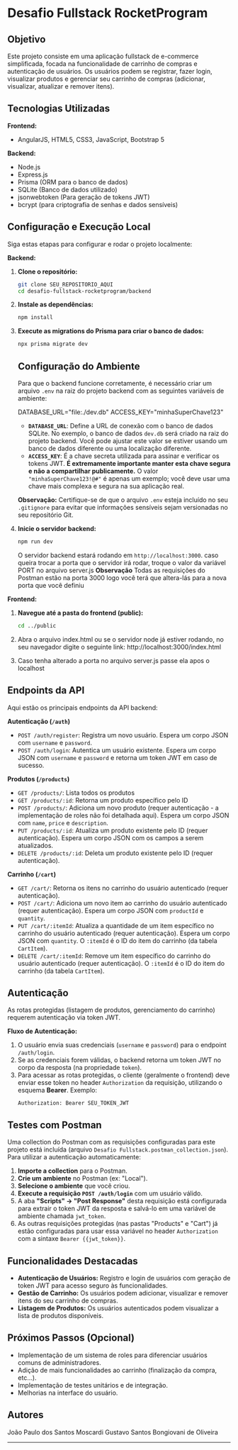 # Desafio Fullstack RocketProgram

## Objetivo

Este projeto consiste em uma aplicação fullstack de e-commerce simplificada, focada na funcionalidade de carrinho de compras e autenticação de usuários. Os usuários podem se registrar, fazer login, visualizar produtos e gerenciar seu carrinho de compras (adicionar, visualizar, atualizar e remover itens).

## Tecnologias Utilizadas

**Frontend:**

* AngularJS, HTML5, CSS3, JavaScript, Bootstrap 5

**Backend:**

* Node.js
* Express.js
* Prisma (ORM para o banco de dados)
* SQLite (Banco de dados utilizado)
* jsonwebtoken (Para geração de tokens JWT)
* bcrypt (para criptografia de senhas e dados sensíveis)

## Configuração e Execução Local

Siga estas etapas para configurar e rodar o projeto localmente:

**Backend:**

1.  **Clone o repositório:**
    ```bash
    git clone SEU_REPOSITORIO_AQUI
    cd desafio-fullstack-rocketprogram/backend
    ```
2.  **Instale as dependências:**
    ```bash
    npm install
    ```
3.  **Execute as migrations do Prisma para criar o banco de dados:**
    ```bash
    npx prisma migrate dev
    ```
    ## Configuração do Ambiente

    Para que o backend funcione corretamente, é necessário criar um arquivo `.env` na raiz do projeto backend com as seguintes variáveis de ambiente:

    DATABASE_URL="file:./dev.db"
    ACCESS_KEY="minhaSuperChave123"
    
    * **`DATABASE_URL`**: Define a URL de conexão com o banco de dados SQLite. No exemplo, o banco de dados `dev.db` será criado na raiz do projeto backend. Você pode ajustar este valor se estiver usando um banco de dados diferente ou uma localização diferente.
    * **`ACCESS_KEY`**: É a chave secreta utilizada para assinar e verificar os tokens JWT. **É extremamente importante manter esta chave segura e não a compartilhar publicamente.** O valor `"minhaSuperChave123!@#"` é apenas um exemplo; você deve usar uma chave mais complexa e segura na sua aplicação real.

    **Observação:** Certifique-se de que o arquivo `.env` esteja incluído no seu `.gitignore` para evitar que informações sensíveis sejam versionadas no seu repositório Git.
4.  **Inicie o servidor backend:**
    ```bash
    npm run dev
    ```
    O servidor backend estará rodando em `http://localhost:3000`.
    caso queira trocar a porta que o servidor irá rodar, troque o valor da variável PORT no arquivo server.js
    **Observação** Todas as requisições do Postman estão na porta 3000 logo você terá que altera-lás para a nova porta
    que você definiu

**Frontend:**

1.  **Navegue até a pasta do frontend (public):**
    ```bash
    cd ../public
    ```
2.  Abra o arquivo index.html ou se o servidor node já estiver rodando, no seu navegador digite o seguinte link:
http://localhost:3000/index.html

3. Caso tenha alterado a porta no arquivo server.js passe ela apos o localhost

## Endpoints da API

Aqui estão os principais endpoints da API backend:

**Autenticação (`/auth`)**

* `POST /auth/register`: Registra um novo usuário. Espera um corpo JSON com `username` e `password`.
* `POST /auth/login`: Autentica um usuário existente. Espera um corpo JSON com `username` e `password` e retorna um token JWT em caso de sucesso.

**Produtos (`/products`)**

* `GET /products/`: Lista todos os produtos
* `GET /products/:id`: Retorna um produto específico pelo ID
* `POST /products/`: Adiciona um novo produto (requer autenticação - a implementação de roles não foi detalhada aqui). Espera um corpo JSON com `name`, `price` e `description`.
* `PUT /products/:id`: Atualiza um produto existente pelo ID (requer autenticação). Espera um corpo JSON com os campos a serem atualizados.
* `DELETE /products/:id`: Deleta um produto existente pelo ID (requer autenticação).

**Carrinho (`/cart`)**

* `GET /cart/`: Retorna os itens no carrinho do usuário autenticado (requer autenticação).
* `POST /cart/`: Adiciona um novo item ao carrinho do usuário autenticado (requer autenticação). Espera um corpo JSON com `productId` e `quantity`.
* `PUT /cart/:itemId`: Atualiza a quantidade de um item específico no carrinho do usuário autenticado (requer autenticação). Espera um corpo JSON com `quantity`. O `:itemId` é o ID do item do carrinho (da tabela `CartItem`).
* `DELETE /cart/:itemId`: Remove um item específico do carrinho do usuário autenticado (requer autenticação). O `:itemId` é o ID do item do carrinho (da tabela `CartItem`).

## Autenticação

As rotas protegidas (listagem de produtos, gerenciamento do carrinho) requerem autenticação via token JWT.

**Fluxo de Autenticação:**

1.  O usuário envia suas credenciais (`username` e `password`) para o endpoint `/auth/login`.
2.  Se as credenciais forem válidas, o backend retorna um token JWT no corpo da resposta (na propriedade `token`).
3.  Para acessar as rotas protegidas, o cliente (geralmente o frontend) deve enviar esse token no header `Authorization` da requisição, utilizando o esquema **Bearer**. Exemplo:
    ```
    Authorization: Bearer SEU_TOKEN_JWT
    ```

## Testes com Postman

Uma collection do Postman com as requisições configuradas para este projeto está incluída (arquivo `Desafio Fullstack.postman_collection.json`). Para utilizar a autenticação automaticamente:

1.  **Importe a collection** para o Postman.
2.  **Crie um ambiente** no Postman (ex: "Local").
3.  **Selecione o ambiente** que você criou.
4.  **Execute a requisição `POST /auth/login`** com um usuário válido.
5.  A aba **"Scripts" -> "Post Response"** desta requisição está configurada para extrair o token JWT da resposta e salvá-lo em uma variável de ambiente chamada `jwt_token`.
6.  As outras requisições protegidas (nas pastas "Products" e "Cart") já estão configuradas para usar essa variável no header `Authorization` com a sintaxe `Bearer {{jwt_token}}`.

## Funcionalidades Destacadas

* **Autenticação de Usuários:** Registro e login de usuários com geração de token JWT para acesso seguro às funcionalidades.
* **Gestão de Carrinho:** Os usuários podem adicionar, visualizar e remover itens do seu carrinho de compras.
* **Listagem de Produtos:** Os usuários autenticados podem visualizar a lista de produtos disponíveis.

## Próximos Passos (Opcional)

* Implementação de um sistema de roles para diferenciar usuários comuns de administradores.
* Adição de mais funcionalidades ao carrinho (finalização da compra, etc...).
* Implementação de testes unitários e de integração.
* Melhorias na interface do usuário.

## Autores

João Paulo dos Santos Moscardi
Gustavo Santos Bongiovani de Oliveira

---

